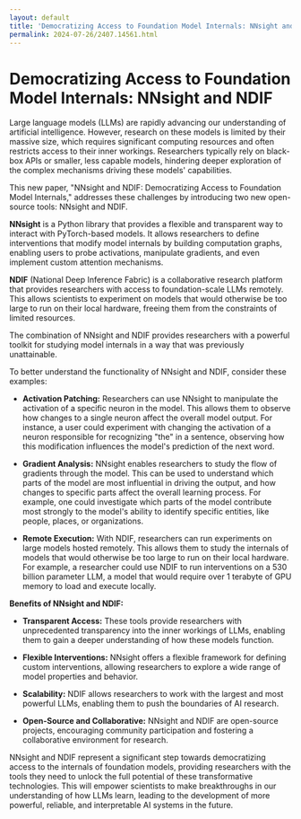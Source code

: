 ```yaml
---
layout: default
title: 'Democratizing Access to Foundation Model Internals: NNsight and NDIF'
permalink: 2024-07-26/2407.14561.html
---
```

# Democratizing Access to Foundation Model Internals: NNsight and NDIF

Large language models (LLMs) are rapidly advancing our understanding of artificial intelligence. However, research on these models is limited by their massive size, which requires significant computing resources and often restricts access to their inner workings.  Researchers typically rely on black-box APIs or smaller, less capable models, hindering deeper exploration of the complex mechanisms driving these models' capabilities.

This new paper, "NNsight and NDIF: Democratizing Access to Foundation Model Internals," addresses these challenges by introducing two new open-source tools: NNsight and NDIF.

**NNsight** is a Python library that provides a flexible and transparent way to interact with PyTorch-based models. It allows researchers to define interventions that modify model internals by building computation graphs, enabling users to probe activations, manipulate gradients, and even implement custom attention mechanisms.

**NDIF** (National Deep Inference Fabric) is a collaborative research platform that provides researchers with access to foundation-scale LLMs remotely. This allows scientists to experiment on models that would otherwise be too large to run on their local hardware, freeing them from the constraints of limited resources.

The combination of NNsight and NDIF provides researchers with a powerful toolkit for studying model internals in a way that was previously unattainable. 

To better understand the functionality of NNsight and NDIF, consider these examples:

* **Activation Patching:** Researchers can use NNsight to manipulate the activation of a specific neuron in the model. This allows them to observe how changes to a single neuron affect the overall model output. For instance, a user could experiment with changing the activation of a neuron responsible for recognizing "the" in a sentence, observing how this modification influences the model's prediction of the next word. 

* **Gradient Analysis:** NNsight enables researchers to study the flow of gradients through the model. This can be used to understand which parts of the model are most influential in driving the output, and how changes to specific parts affect the overall learning process. For example, one could investigate which parts of the model contribute most strongly to the model's ability to identify specific entities, like people, places, or organizations.

* **Remote Execution:** With NDIF, researchers can run experiments on large models hosted remotely. This allows them to study the internals of models that would otherwise be too large to run on their local hardware. For example, a researcher could use NDIF to run interventions on a 530 billion parameter LLM, a model that would require over 1 terabyte of GPU memory to load and execute locally.

**Benefits of NNsight and NDIF:**

* **Transparent Access:** These tools provide researchers with unprecedented transparency into the inner workings of LLMs, enabling them to gain a deeper understanding of how these models function.

* **Flexible Interventions:** NNsight offers a flexible framework for defining custom interventions, allowing researchers to explore a wide range of model properties and behavior.

* **Scalability:** NDIF allows researchers to work with the largest and most powerful LLMs, enabling them to push the boundaries of AI research.

* **Open-Source and Collaborative:** NNsight and NDIF are open-source projects, encouraging community participation and fostering a collaborative environment for research.

NNsight and NDIF represent a significant step towards democratizing access to the internals of foundation models, providing researchers with the tools they need to unlock the full potential of these transformative technologies. This will empower scientists to make breakthroughs in our understanding of how LLMs learn, leading to the development of more powerful, reliable, and interpretable AI systems in the future.